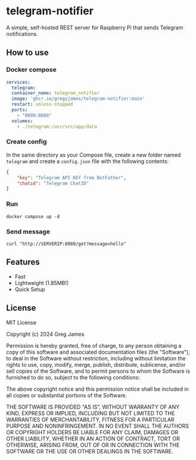 
# telegram-notifier
A simple, self-hosted REST server for Raspberry Pi that sends Telegram notifications.

## How to use
### Docker compose

```yaml
services:
  telegram:
  container_name: telegram_notifier
  image: 'ghcr.io/gregyjames/telegram-notifier:main'
  restart: unless-stopped
  ports:
    - "8080:8080"
  volumes:
    - ./telegram:/usr/src/app/data
```
###  Create config
In the same directory as your Compose file, create a new folder named `telegram` and create a `config.json` file with the following contents:
```json
{
	"key": "Telegram API KEY from BotFather",
	"chatid": "Telegram ChatID"
}
```
### Run
`docker compose up -d`

### Send message
`curl "http://SERVERIP:8080/get?message=hello"`

## Features
- Fast
- Lightweight (1.85MB!)
- Quick Setup

## License
MIT License

Copyright (c) 2024 Greg James

Permission is hereby granted, free of charge, to any person obtaining a copy
of this software and associated documentation files (the "Software"), to deal
in the Software without restriction, including without limitation the rights
to use, copy, modify, merge, publish, distribute, sublicense, and/or sell
copies of the Software, and to permit persons to whom the Software is
furnished to do so, subject to the following conditions:

The above copyright notice and this permission notice shall be included in all
copies or substantial portions of the Software.

THE SOFTWARE IS PROVIDED "AS IS", WITHOUT WARRANTY OF ANY KIND, EXPRESS OR
IMPLIED, INCLUDING BUT NOT LIMITED TO THE WARRANTIES OF MERCHANTABILITY,
FITNESS FOR A PARTICULAR PURPOSE AND NONINFRINGEMENT. IN NO EVENT SHALL THE
AUTHORS OR COPYRIGHT HOLDERS BE LIABLE FOR ANY CLAIM, DAMAGES OR OTHER
LIABILITY, WHETHER IN AN ACTION OF CONTRACT, TORT OR OTHERWISE, ARISING FROM,
OUT OF OR IN CONNECTION WITH THE SOFTWARE OR THE USE OR OTHER DEALINGS IN THE
SOFTWARE.
